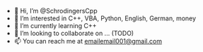 - 👋 Hi, I’m @SchrodingersCpp
- 👀 I’m interested in C++, VBA, Python, English, German, money
- 🌱 I’m currently learning C++
- 💞️ I’m looking to collaborate on ... (TODO)
- 📫 You can reach me at emailemail001@gmail.com

<!---
SchrodingersCpp/SchrodingersCpp is a ✨ special ✨ repository because its `README.md` (this file) appears on your GitHub profile.
You can click the Preview link to take a look at your changes.
--->
